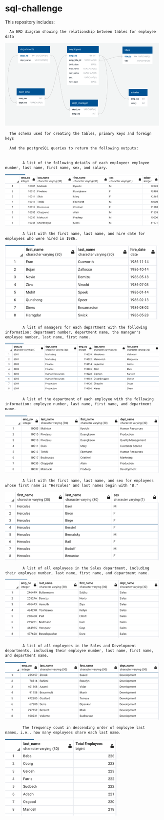 # sql-challenge

This repository includes:

      An ERD diagram showing the relationship between tables for employee data
      
  ![](images/ERD.png)
      
      The schema used for creating the tables, primary keys and foreign keys
      
      And the postgreSQL queries to return the following outputs:
      
      
            A list of the following details of each employee: employee number, last name, first name, sex, and salary.
![](images/q1.png)
           
            A list with the first name, last name, and hire date for employees who were hired in 1986.
   ![](images/q2.png)

            A list of managers for each department with the following information: department number, department name, the manager's employee number, last name, first name.
  ![](images/q3.png)

            A list of the department of each employee with the following information: employee number, last name, first name, and department name.
![](images/q4.png)

            A list with the first name, last name, and sex for employees whose first name is "Hercules" and last names begin with "B."
![](images/q5.png)

            A list of all employees in the Sales department, including their employee number, last name, first name, and department name.
![](images/q6.png)

            A list of all employees in the Sales and Development departments, including their employee number, last name, first name, and department name.
![](images/q7.png)

            The frequency count in descending order of employee last names, i.e., how many employees share each last name.
 ![](images/q8.png)
